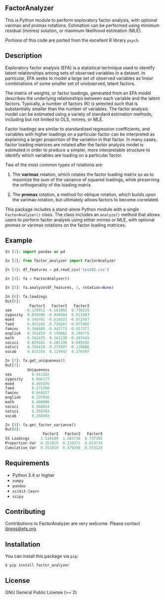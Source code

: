 ## FactorAnalyzer

This is Python module to perform exploratory factor analysis, with optional varimax and promax rotations. Estimation can be performed using minimum residual (minres) solution, or maximum likelihood estimation (MLE). 

Portions of this code are ported from the excellent R library `psych`.

## Description

Exploratory factor analysis (EFA) is a statistical technique used to identify latent relationships among sets of observed variables in a dataset. In particular, EFA seeks to model a large set of observed variables as linear combinations of some smaller set of unobserved, latent factors.

The matrix of weights, or factor loadings, generated from an EFA model describes the underlying relationships between each variable and the latent factors. Typically, a number of factors (K) is selected such that is substantially smaller than the number of variables. The factor analysis model can be estimated using a variety of standard estimation methods, including but not limited to OLS, minres, or MLE.

Factor loadings are similar to standardized regression coefficients, and variables with higher loadings on a particular factor can be interpreted as explaining a larger proportion of the variation in that factor. In many cases, factor loading matrices are rotated after the factor analysis model is estimated in order to produce a simpler, more interpretable structure to identify which variables are loading on a particular factor. 

Two of the most common types of rotations are:

1. The **varimax** rotation, which rotates the factor loading matrix so as to maximize the sum of the variance of squared loadings, while preserving the orthogonality of the loading matrix.

2. The **promax** rotation, a method for oblique rotation, which builds upon the varimax rotation, but ultimately allows factors to become correlated.

This package includes a stand-alone Python module with a single `FactorAnalyzer()` class. The class includes an `analyze()` method that allows users to perform factor analysis using either minres or MLE, with optional promax or varimax rotations on the factor loading matrices.

## Example

```python
In [1]: import pandas as pd

In [2]: from factor_analyzer import FactorAnalyzer

In [3]: df_features = pd.read_csv('test02.csv')

In [4]: fa = FactorAnalyzer()

In [5]: fa.analyze(df_features, 3, rotation=None)

In [6]: fa.loadings
Out[6]: 
           Factor1   Factor2   Factor3
sex      -0.129912 -0.163982  0.738235
zygosity  0.038996 -0.046584  0.011503
moed      0.348741 -0.614523 -0.072557
faed      0.453180 -0.719267 -0.075465
faminc    0.366888 -0.443773 -0.017371
english   0.741414  0.150082  0.299775
math      0.741675  0.161230 -0.207445
socsci    0.829102  0.205194  0.049308
natsci    0.760418  0.237687 -0.120686
vocab     0.815334  0.124947  0.176397

In [7]: fa.get_uniqueness()
Out[7]: 
          Uniqueness
sex         0.411242
zygosity    0.996177
moed        0.495476
faed        0.271588
faminc      0.668157
english     0.337916
math        0.380890
socsci      0.268054
natsci      0.350704
vocab       0.288503

In [8]: fa.get_factor_variance()
Out[8]: 
                 Factor1   Factor2   Factor3
SS Loadings     3.510189  1.283710  0.737395
Proportion Var  0.351019  0.128371  0.073739
Cumulative Var  0.351019  0.479390  0.553129
```

## Requirements

- Python 3.4 or higher
- `numpy`
- `pandas`
- `scikit-learn`
- `scipy`

## Contributing

Contributions to FactorAnalyzer are very welcome. Please contact jbiggs@ets.org.

## Installation

You can install this package via `pip`:

`$ pip install factor_analyzer`

## License

GNU General Public License (>= 2)